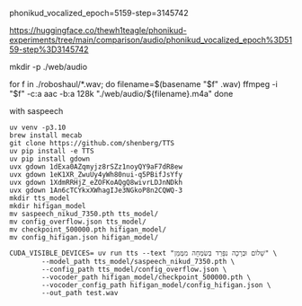 
phonikud_vocalized_epoch=5159-step=3145742



https://huggingface.co/thewh1teagle/phonikud-experiments/tree/main/comparison/audio/phonikud_vocalized_epoch%3D5159-step%3D3145742


mkdir -p ./web/audio

for f in ./roboshaul/*.wav; do
  filename=$(basename "$f" .wav)
  ffmpeg -i "$f" -c:a aac -b:a 128k "./web/audio/${filename}.m4a"
done



with saspeech

```console
uv venv -p3.10
brew install mecab
git clone https://github.com/shenberg/TTS
uv pip install -e TTS
uv pip install gdown
uvx gdown 1dExa0AZqmyjz8rSZz1noyQY9aF7dR8ew
uvx gdown 1eK1XR_ZwuUy4yWh80nui-q5PBifJsYfy
uvx gdown 1XdmRRHjZ_eZOFKoAQgQ8wivrLDJnNDkh
uvx gdown 1An6cTCYkxXWhagIJe3NGkoP8n2CQWQ-3
mkdir tts_model
mkdir hifigan_model
mv saspeech_nikud_7350.pth tts_model/
mv config_overflow.json tts_model/
mv checkpoint_500000.pth hifigan_model/
mv config_hifigan.json hifigan_model/

CUDA_VISIBLE_DEVICES= uv run tts --text "שָׁלוֹם וּבְרָכָה נִפָּרֵד בְּשִׂמְחָה מִמֻּמֵּן" \
        --model_path tts_model/saspeech_nikud_7350.pth \
        --config_path tts_model/config_overflow.json \
        --vocoder_path hifigan_model/checkpoint_500000.pth \
        --vocoder_config_path hifigan_model/config_hifigan.json \
        --out_path test.wav
```